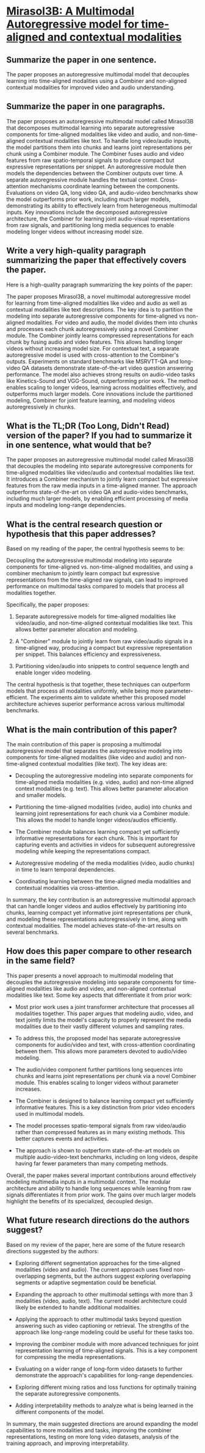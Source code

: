# [Mirasol3B: A Multimodal Autoregressive model for time-aligned and   contextual modalities](https://arxiv.org/abs/2311.05698)

## Summarize the paper in one sentence.

 The paper proposes an autoregressive multimodal model that decouples learning into time-aligned modalities using a Combiner and non-aligned contextual modalities for improved video and audio understanding.


## Summarize the paper in one paragraphs.

 The paper proposes an autoregressive multimodal model called Mirasol3B that decomposes multimodal learning into separate autoregressive components for time-aligned modalities like video and audio, and non-time-aligned contextual modalities like text. To handle long video/audio inputs, the model partitions them into chunks and learns joint representations per chunk using a Combiner module. The Combiner fuses audio and video features from raw spatio-temporal signals to produce compact but expressive representations per snippet. An autoregressive module then models the dependencies between the Combiner outputs over time. A separate autoregressive module handles the textual context. Cross-attention mechanisms coordinate learning between the components. Evaluations on video QA, long video QA, and audio-video benchmarks show the model outperforms prior work, including much larger models, demonstrating its ability to effectively learn from heterogeneous multimodal inputs. Key innovations include the decomposed autoregressive architecture, the Combiner for learning joint audio-visual representations from raw signals, and partitioning long media sequences to enable modeling longer videos without increasing model size.


## Write a very high-quality paragraph summarizing the paper that effectively covers the paper.

 Here is a high-quality paragraph summarizing the key points of the paper:

The paper proposes Mirasol3B, a novel multimodal autoregressive model for learning from time-aligned modalities like video and audio as well as contextual modalities like text descriptions. The key idea is to partition the modeling into separate autoregressive components for time-aligned vs non-aligned modalities. For video and audio, the model divides them into chunks and processes each chunk autoregressively using a novel Combiner module. The Combiner jointly learns compressed representations for each chunk by fusing audio and video features. This allows handling longer videos without increasing model size. For contextual text, a separate autoregressive model is used with cross-attention to the Combiner's outputs. Experiments on standard benchmarks like MSRVTT-QA and long-video QA datasets demonstrate state-of-the-art video question answering performance. The model also achieves strong results on audio-video tasks like Kinetics-Sound and VGG-Sound, outperforming prior work. The method enables scaling to longer videos, learning across modalities effectively, and outperforms much larger models. Core innovations include the partitioned modeling, Combiner for joint feature learning, and modeling videos autoregressively in chunks.


## What is the TL;DR (Too Long, Didn't Read) version of the paper? If you had to summarize it in one sentence, what would that be?

 The paper proposes an autoregressive multimodal model called Mirasol3B that decouples the modeling into separate autoregressive components for time-aligned modalities like video/audio and contextual modalities like text. It introduces a Combiner mechanism to jointly learn compact but expressive features from the raw media inputs in a time-aligned manner. The approach outperforms state-of-the-art on video QA and audio-video benchmarks, including much larger models, by enabling efficient processing of media inputs and modeling long-range dependencies.


## What is the central research question or hypothesis that this paper addresses?

 Based on my reading of the paper, the central hypothesis seems to be:

Decoupling the autoregressive multimodal modeling into separate components for time-aligned vs. non-time-aligned modalities, and using a combiner mechanism to jointly learn compact but expressive representations from the time-aligned raw signals, can lead to improved performance on multimodal tasks compared to models that process all modalities together. 

Specifically, the paper proposes:

1) Separate autoregressive models for time-aligned modalities like video/audio, and non-time-aligned contextual modalities like text. This allows better parameter allocation and modeling.

2) A "Combiner" module to jointly learn from raw video/audio signals in a time-aligned way, producing a compact but expressive representation per snippet. This balances efficiency and expressiveness.

3) Partitioning video/audio into snippets to control sequence length and enable longer video modeling.

The central hypothesis is that together, these techniques can outperform models that process all modalities uniformly, while being more parameter-efficient. The experiments aim to validate whether this proposed model architecture achieves superior performance across various multimodal benchmarks.


## What is the main contribution of this paper?

 The main contribution of this paper is proposing a multimodal autoregressive model that separates the autoregressive modeling into components for time-aligned modalities (like video and audio) and non-time-aligned contextual modalities (like text). The key ideas are:

- Decoupling the autoregressive modeling into separate components for time-aligned media modalities (e.g. video, audio) and non-time aligned context modalities (e.g. text). This allows better parameter allocation and smaller models.

- Partitioning the time-aligned modalities (video, audio) into chunks and learning joint representations for each chunk via a Combiner module. This allows the model to handle longer videos/audios efficiently. 

- The Combiner module balances learning compact yet sufficiently informative representations for each chunk. This is important for capturing events and activities in videos for subsequent autoregressive modeling while keeping the representations compact.

- Autoregressive modeling of the media modalities (video, audio chunks) in time to learn temporal dependencies. 

- Coordinating learning between the time-aligned media modalities and contextual modalities via cross-attention.

In summary, the key contribution is an autoregressive multimodal approach that can handle longer videos and audios effectively by partitioning into chunks, learning compact yet informative joint representations per chunk, and modeling these representations autoregressively in time, along with contextual modalities. The model achieves state-of-the-art results on several benchmarks.


## How does this paper compare to other research in the same field?

 This paper presents a novel approach to multimodal modeling that decouples the autoregressive modeling into separate components for time-aligned modalities like audio and video, and non-aligned contextual modalities like text. Some key aspects that differentiate it from prior work:

- Most prior work uses a joint transformer architecture that processes all modalities together. This paper argues that modeling audio, video, and text jointly limits the model's capacity to properly represent the media modalities due to their vastly different volumes and sampling rates. 

- To address this, the proposed model has separate autoregressive components for audio/video and text, with cross-attention coordinating between them. This allows more parameters devoted to audio/video modeling.

- The audio/video component further partitions long sequences into chunks and learns joint representations per chunk via a novel Combiner module. This enables scaling to longer videos without parameter increases.

- The Combiner is designed to balance learning compact yet sufficiently informative features. This is a key distinction from prior video encoders used in multimodal models.

- The model processes spatio-temporal signals from raw video/audio rather than compressed features as in many existing methods. This better captures events and activities.

- The approach is shown to outperform state-of-the-art models on multiple audio-video-text benchmarks, including on long videos, despite having far fewer parameters than many competing methods.

Overall, the paper makes several important contributions around effectively modeling multimedia inputs in a multimodal context. The modular architecture and ability to handle long sequences while learning from raw signals differentiates it from prior work. The gains over much larger models highlight the benefits of its specialized, decoupled design.


## What future research directions do the authors suggest?

 Based on my review of the paper, here are some of the future research directions suggested by the authors:

- Exploring different segmentation approaches for the time-aligned modalities (video and audio). The current approach uses fixed non-overlapping segments, but the authors suggest exploring overlapping segments or adaptive segmentation could be beneficial. 

- Expanding the approach to other multimodal settings with more than 3 modalities (video, audio, text). The current model architecture could likely be extended to handle additional modalities.

- Applying the approach to other multimodal tasks beyond question answering such as video captioning or retrieval. The strengths of the approach like long-range modeling could be useful for these tasks too.

- Improving the combiner module with more advanced techniques for joint representation learning of time-aligned signals. This is a key component for compressing the media representations.

- Evaluating on a wider range of long-form video datasets to further demonstrate the approach's capabilities for long-range dependencies.

- Exploring different mixing ratios and loss functions for optimally training the separate autoregressive components.

- Adding interpretability methods to analyze what is being learned in the different components of the model.

In summary, the main suggested directions are around expanding the model capabilities to more modalities and tasks, improving the combiner representations, testing on more long video datasets, analysis of the training approach, and improving interpretability.
